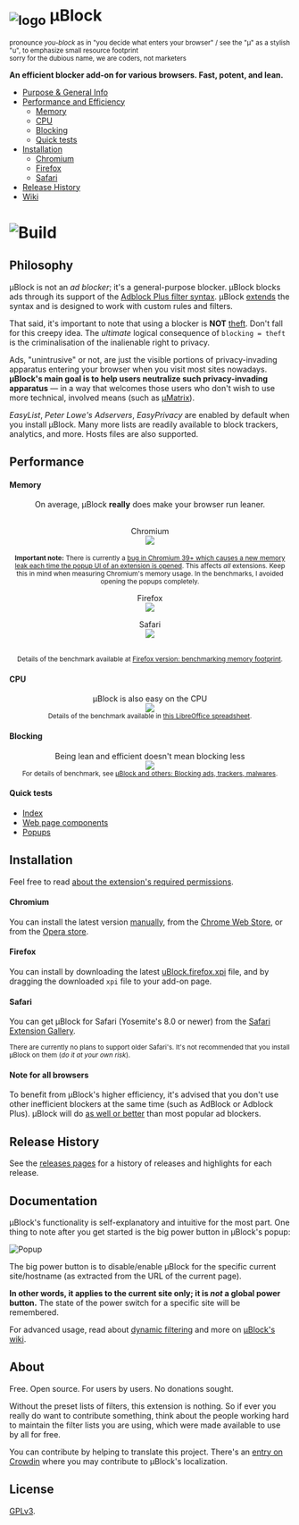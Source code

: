 # <sub>![logo](https://raw.githubusercontent.com/gorhill/uBlock/master/src/img/browsericons/icon38.png)</sub> µBlock
<sub>pronounce _you-block_ as in "you decide what enters your browser" / see the "µ" as a stylish "u", to emphasize small resource footprint<br></sub><sup>sorry for the dubious name, we are coders, not marketers</sup>

**An efficient blocker add-on for various browsers. Fast, potent, and lean.**

* [Purpose & General Info](#philosophy)
* [Performance and Efficiency](#performance)
  * [Memory](#memory)
  * [CPU](#cpu)
  * [Blocking](#blocking)
  * [Quick tests](#quick-tests)
* [Installation](#installation)
  * [Chromium](#chromium)
  * [Firefox](#firefox)
  * [Safari](#safari)
* [Release History](#release-history)
* [Wiki](https://github.com/gorhill/uBlock/wiki)

# ![Build](https://travis-ci.org/gorhill/uBlock.svg?branch=master)

## Philosophy

µBlock is not an *ad blocker*; it's a general-purpose blocker. µBlock blocks ads through its support of the [Adblock Plus filter syntax](https://adblockplus.org/en/filters). µBlock  [extends](https://github.com/gorhill/uBlock/wiki/Filter-syntax-extensions) the syntax and is designed to work with custom rules and filters.

That said, it's important to note that using a blocker is **NOT** [theft](https://twitter.com/LeaVerou/status/518154828166725632). Don't fall for this creepy idea. The _ultimate_ logical consequence of `blocking = theft` is the criminalisation of the inalienable right to privacy.

Ads, "unintrusive" or not, are just the visible portions of privacy-invading apparatus entering your browser when you visit most sites nowadays. **µBlock's main goal is to help users neutralize such privacy-invading apparatus** — in a way that welcomes those users who don't wish to use more technical, involved means (such as [µMatrix](https://github.com/gorhill/uMatrix)).

_EasyList_, _Peter Lowe's Adservers_, _EasyPrivacy_ are enabled by default when you install µBlock. Many more lists are readily available to block trackers, analytics, and more. Hosts files are also supported.

## Performance

#### Memory

<div align="center">
On average, µBlock <b>really</b> does make your browser run leaner.<br><br>

Chromium<br>
<img src="https://raw.githubusercontent.com/gorhill/uBlock/master/doc/benchmarks/mem-usage-overall-chart-20141224.png" /><br><br><sup><b>Important note:</b> There is currently a [bug in Chromium 39+ which causes a new memory leak each time the popup UI of an extension is opened](https://code.google.com/p/chromium/issues/detail?id=441500). This affects *all* extensions. Keep this in mind when measuring Chromium's memory usage. In the benchmarks, I avoided opening the popups completely.</sup>

Firefox<br>
<img src="https://raw.githubusercontent.com/gorhill/uBlock/master/doc/benchmarks/mem-usage-overall-chart-20150205.png" /><br>

Safari<br>
<img src="https://raw.githubusercontent.com/gorhill/uBlock/master/doc/benchmarks/mem-usage-overall-chart-safari-20150205.png" /><br><br>

<sup>Details of the benchmark available at <a href="https://github.com/gorhill/uBlock/wiki/Firefox-version:-benchmarking-memory-footprint">Firefox version: benchmarking memory footprint</a>.</sup>
</div>

#### CPU

<p align="center">
µBlock is also easy on the CPU<br>
<img src="https://raw.githubusercontent.com/gorhill/uBlock/master/doc/benchmarks/cpu-usage-overall-chart-20141226.png" /><br>
<sup>Details of the benchmark available in <a href="https://github.com/gorhill/uBlock/blob/master/doc/benchmarks/cpu-usage-overall-20141226.ods">this LibreOffice spreadsheet</a>.</sup>
</p>

#### Blocking

<p align="center">
Being lean and efficient doesn't mean blocking less<br>
<img src="https://raw.githubusercontent.com/gorhill/uBlock/master/doc/benchmarks/privex-201409-30.png" /><br>
<sup>For details of benchmark, see 
<a href="https://github.com/gorhill/uBlock/wiki/%C2%B5Block-and-others:-Blocking-ads,-trackers,-malwares">µBlock and others: Blocking ads, trackers, malwares</a>.
</p>

#### Quick tests

- [Index](http://raymondhill.net/ublock/tests.html)
- [Web page components](http://raymondhill.net/ublock/tiles1.html)
- [Popups](http://raymondhill.net/ublock/popup.html)

## Installation

Feel free to read [about the extension's required permissions](https://github.com/gorhill/uBlock/wiki/About-the-required-permissions).

#### Chromium

You can install the latest version [manually](https://github.com/gorhill/uBlock/tree/master/dist#install), from the [Chrome Web Store](https://chrome.google.com/webstore/detail/cjpalhdlnbpafiamejdnhcphjbkeiagm), or from the [Opera store](https://addons.opera.com/en-gb/extensions/details/ublock/).

#### Firefox

You can install by downloading the latest [uBlock.firefox.xpi](https://github.com/gorhill/uBlock/releases) file, and by dragging the downloaded `xpi` file to your add-on page.

#### Safari

You can get µBlock for Safari (Yosemite's 8.0 or newer) from the [Safari Extension Gallery](https://extensions.apple.com/details/?id=net.gorhill.uBlock-96G4BAKDQ9).

<sup>There are currently no plans to support older Safari's. It's not recommended that you install µBlock on them (*do it at your own risk*).</sup>

#### Note for all browsers

To benefit from µBlock's higher efficiency, it's advised that you don't use other inefficient blockers at the same time (such as AdBlock or Adblock Plus). µBlock will do [as well or better](#blocking) than most popular ad blockers.

## Release History

See the [releases pages](https://github.com/gorhill/uBlock/releases) for a history of releases and highlights for each release.

## Documentation

µBlock's functionality is self-explanatory and intuitive for the most part. One thing to note after you get started is the big power button in µBlock's popup:

![Popup](https://raw.githubusercontent.com/gorhill/uBlock/master/doc/img/popup-1.png)

The big power button is to disable/enable µBlock for the specific current site/hostname (as extracted from the URL of the current page).

**In other words, it applies to the current site only; it is *not* a global power button.** The state of the power switch for a specific site will be remembered. 

For advanced usage, read about [dynamic filtering](https://github.com/gorhill/uBlock/wiki/Dynamic-filtering:-quick-guide) and more on [µBlock's wiki](https://github.com/gorhill/uBlock/wiki).

## About

Free. Open source. For users by users. No donations sought.

Without the preset lists of filters, this extension is nothing. So if ever you
really do want to contribute something, think about the people working hard
to maintain the filter lists you are using, which were made available to use by
all for free.

You can contribute by helping to translate this project. There's an
[entry on Crowdin](https://crowdin.net/project/ublock) where you may contribute to µBlock's localization.

## License

[GPLv3](https://github.com/gorhill/uBlock/blob/master/LICENSE.txt).
